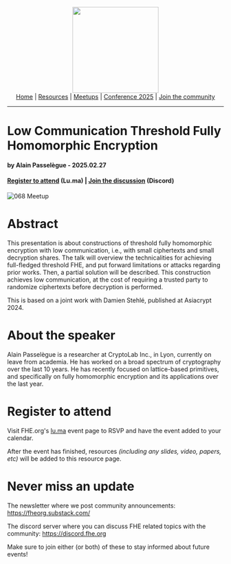 <!-- Main header navigation -->
<p align="center">
  <img width="200" src="https://user-images.githubusercontent.com/5758427/180978488-db825482-5a58-4c7c-9589-c494a6f0be04.png"><br/>
  <a href="https://fhe-org.github.io">Home</a> | <a href="https://fhe-org.github.io/resources">Resources</a> | <a href="https://fhe-org.github.io/meetups/">Meetups</a> | <a href="https://fhe-org.github.io/conferences/conference-2025/">Conference 2025</a> | <a href="https://fhe-org.github.io/community">Join the community</a>
</p>
<hr/>
<!-- /Main header navigation -->


# Low Communication Threshold Fully Homomorphic Encryption
#### by Alain Passelègue - 2025.02.27
#### <a href="https://lu.ma/zbei1mdj">Register to attend</a> (Lu.ma) | <!-- Video recording (Youtube) --> <!--| <a href="">Slides</a> (Github) |--> <a href="https://discord.fhe.org">Join the discussion</a> (Discord)

![068 Meetup](https://github.com/user-attachments/assets/3c333bc0-edc8-4b13-b684-ca983a9bdca6)


# Abstract

This presentation is about constructions of threshold fully homomorphic encryption with low communication, i.e., with small ciphertexts and small decryption shares. The talk will overview the technicalities for achieving full-fledged threshold FHE, and put forward limitations or attacks regarding prior works. Then, a partial solution will be described. This construction achieves low communication, at the cost of requiring a trusted party to randomize ciphertexts before decryption is performed.

This is based on a joint work with Damien Stehlé, published at Asiacrypt 2024.

# About the speaker

Alain Passelègue is a researcher at CryptoLab Inc., in Lyon, currently on leave from academia. He has worked on a broad spectrum of cryptography over the last 10 years. He has recently focused on lattice-based primitives, and specifically on fully homomorphic encryption and its applications over the last year.

# Register to attend

Visit FHE.org's [lu.ma](https://lu.ma/zbei1mdj) event page to RSVP and have the event added to your calendar.

After the event has finished, resources *(including any slides, video, papers, etc)* will be added to this resource page.

# Never miss an update

The newsletter where we post community announcements: https://fheorg.substack.com/

The discord server where you can discuss FHE related topics with the community: https://discord.fhe.org

Make sure to join either (or both) of these to stay informed about future events!
